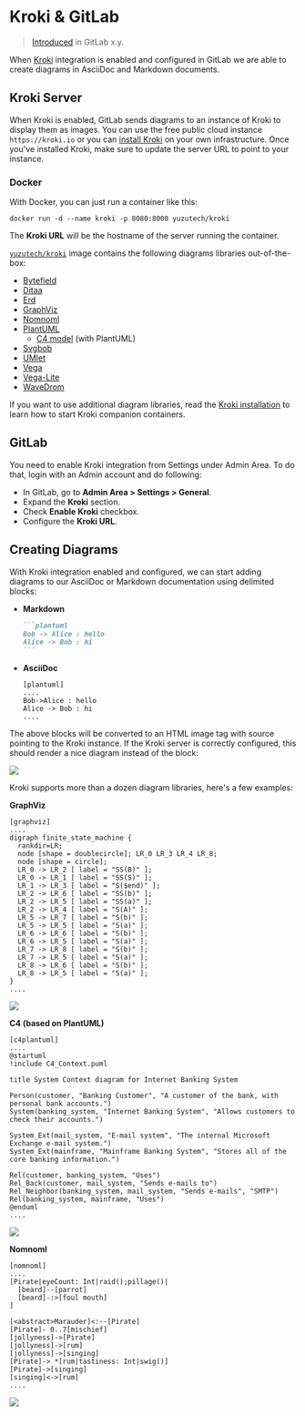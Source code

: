# Kroki & GitLab

> [Introduced](https://gitlab.com/gitlab-org/gitlab/-/merge_requests/44851) in GitLab x.y.

When [Kroki](https://kroki.io) integration is enabled and configured in
GitLab we are able to create diagrams in AsciiDoc and Markdown documents.

## Kroki Server

When Kroki is enabled, GitLab sends diagrams to an instance of Kroki to display them as images.
You can use the free public cloud instance `https://kroki.io` or you can [install Kroki](https://docs.kroki.io/kroki/setup/install/)
on your own infrastructure.
Once you've installed Kroki, make sure to update the server URL to point to your instance.

### Docker

With Docker, you can just run a container like this:

```shell
docker run -d --name kroki -p 8080:8000 yuzutech/kroki
```

The **Kroki URL** will be the hostname of the server running the container.

[`yuzutech/kroki`](https://hub.docker.com/r/yuzutech/kroki) image contains the following diagrams libraries out-of-the-box:

- [Bytefield](https://bytefield-svg.deepsymmetry.org/)
- [Ditaa](http://ditaa.sourceforge.net)
- [Erd](https://github.com/BurntSushi/erd)
- [GraphViz](https://www.graphviz.org/)
- [Nomnoml](https://github.com/skanaar/nomnoml)
- [PlantUML](https://github.com/plantuml/plantuml)
  - [C4 model](https://github.com/RicardoNiepel/C4-PlantUML) (with PlantUML)
- [Svgbob](https://github.com/ivanceras/svgbob)
- [UMlet](https://github.com/umlet/umlet)
- [Vega](https://github.com/vega/vega)
- [Vega-Lite](https://github.com/vega/vega-lite)
- [WaveDrom](https://wavedrom.com/)

If you want to use additional diagram libraries,
read the [Kroki installation](https://docs.kroki.io/kroki/setup/install/#_images) to learn how to start Kroki companion containers. 

## GitLab

You need to enable Kroki integration from Settings under Admin Area.
To do that, login with an Admin account and do following:

- In GitLab, go to **Admin Area > Settings > General**.
- Expand the **Kroki** section.
- Check **Enable Kroki** checkbox.
- Configure the **Kroki URL**.

## Creating Diagrams

With Kroki integration enabled and configured, we can start adding diagrams to
our AsciiDoc or Markdown documentation using delimited blocks:

- **Markdown**

  ````markdown
  ```plantuml
  Bob -> Alice : hello
  Alice -> Bob : hi
  ```
  ````

- **AsciiDoc**

  ```plaintext
  [plantuml]
  ....
  Bob->Alice : hello
  Alice -> Bob : hi
  ....
  ```

The above blocks will be converted to an HTML image tag with source pointing to the
Kroki instance. If the Kroki server is correctly configured, this should
render a nice diagram instead of the block:

<img src="https://kroki.io/plantuml/svg/eNpzyk9S0LVTcMzJTE5VsFLISM3JyeeC8IDCTkBZoGAmANl1Cxw="/>

Kroki supports more than a dozen diagram libraries, here's a few examples:

**GraphViz**

```plaintext
[graphviz]
....
digraph finite_state_machine {
  rankdir=LR;
  node [shape = doublecircle]; LR_0 LR_3 LR_4 LR_8;
  node [shape = circle];
  LR_0 -> LR_2 [ label = "SS(B)" ];
  LR_0 -> LR_1 [ label = "SS(S)" ];
  LR_1 -> LR_3 [ label = "S($end)" ];
  LR_2 -> LR_6 [ label = "SS(b)" ];
  LR_2 -> LR_5 [ label = "SS(a)" ];
  LR_2 -> LR_4 [ label = "S(A)" ];
  LR_5 -> LR_7 [ label = "S(b)" ];
  LR_5 -> LR_5 [ label = "S(a)" ];
  LR_6 -> LR_6 [ label = "S(b)" ];
  LR_6 -> LR_5 [ label = "S(a)" ];
  LR_7 -> LR_8 [ label = "S(b)" ];
  LR_7 -> LR_5 [ label = "S(a)" ];
  LR_8 -> LR_6 [ label = "S(b)" ];
  LR_8 -> LR_5 [ label = "S(a)" ];
}
....
```

<img src="https://kroki.io/graphviz/svg/eNqFzr0OgjAUBeCZPsUNccDBRH6EJgQTnZlgJIYUWqURCwGcjO8uGAwUVJYzffecS_mlImUGZy54w-K6IW3eSJpxweCBlIqIK-WV5wcuUkRBGUR1RkoGHtDinuQs5VWas5MLfhBvuzC7sLrAs5MPRspbb_YdMyCCnCQsb4EahtpxrcKE6BMSDkTviSkRbcUEHZDRI3vSk8zJbkLInFjy1GEQu144skjmQp4Zr9hffx132IsdTi_wzw5nsQMv_oH_djzRC38unS8="/>

**C4 (based on PlantUML)**

```plaintext
[c4plantuml]
....
@startuml
!include C4_Context.puml

title System Context diagram for Internet Banking System

Person(customer, "Banking Customer", "A customer of the bank, with personal bank accounts.")
System(banking_system, "Internet Banking System", "Allows customers to check their accounts.")

System_Ext(mail_system, "E-mail system", "The internal Microsoft Exchange e-mail system.")
System_Ext(mainframe, "Mainframe Banking System", "Stores all of the core banking information.")

Rel(customer, banking_system, "Uses")
Rel_Back(customer, mail_system, "Sends e-mails to")
Rel_Neighbor(banking_system, mail_system, "Sends e-mails", "SMTP")
Rel(banking_system, mainframe, "Uses")
@enduml
....
```

<img src="https://kroki.io/c4plantuml/svg/eNp9UkFuwjAQvOcVW05Uopz6AErEgQMVKvQcGbNJLBwbeTeC_r4b40AQtLd4PDszO86MWAVuG5u9GKdtu0fI34vcO8YzT4_dRcaGLcLmhxgbSFewN6oKqoHSB1gKFBwyzJU7GFclbpatMZB3Y90S-wbDBEY9I0_QSLAP6AngS-AaYSesCZwM13CMEspGDJTWvnVM09FrdjEZ7y6KBcWjyP2RJjpZ6090tSNgD7pGfehcTbiTT_rF4szjRhl7M1i8dWegq-xWIpvoKjlXRgdPvmRYnHWtXIWAw4Fb9F7alVIkis6q_34SfcM-IIGyti9JCwBpe7GXh2gUG-9i-C-0g9ofOvomJKEJq5grfRhQ71fdoNtTyt-1lWY-0VT1zoeH8v-ZjkustuuLxLPJaw8p3UzG5Qf8BSot7V4="/>

**Nomnoml**

```plaintext
[nomnoml]
....
[Pirate|eyeCount: Int|raid();pillage()|
  [beard]--[parrot]
  [beard]-:>[foul mouth]
]

[<abstract>Marauder]<:--[Pirate]
[Pirate]- 0..7[mischief]
[jollyness]->[Pirate]
[jollyness]->[rum]
[jollyness]->[singing]
[Pirate]-> *[rum|tastiness: Int|swig()]
[Pirate]->[singing]
[singing]<->[rum]
....
```

<img src="https://kroki.io/nomnoml/svg/eNpdjzELgzAQhff8ioxaSOlWsJKlU4dC95Dh1Kgp0cjlQhH88VWs1BZueLz73j1OPSwCmcmM5upjTxm_9TQh2CpJL4N1DhqTpBPjXBUGsNJCqAEQPemdl0lV--h45yO1mmnGVA5FIISS5B0QYmVQ59kcXvs024Tgp-PxrDobytaael48vXNjb0LQQn7xHxdj928F2zfz7A5LfljAiSCQXbD1t_CyTZLuuV12U_mn5A2ROWWs"/>
